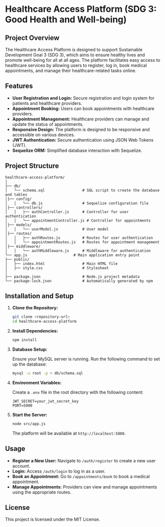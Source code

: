 
# Healthcare Access Platform (SDG 3: Good Health and Well-being)

## Project Overview

The Healthcare Access Platform is designed to support Sustainable Development Goal 3 (SDG 3), which aims to ensure healthy lives and promote well-being for all at all ages. The platform facilitates easy access to healthcare services by allowing users to register, log in, book medical appointments, and manage their healthcare-related tasks online.

## Features

- **User Registration and Login:** Secure registration and login system for patients and healthcare providers.
- **Appointment Booking:** Users can book appointments with healthcare providers.
- **Appointment Management:** Healthcare providers can manage and update the status of appointments.
- **Responsive Design:** The platform is designed to be responsive and accessible on various devices.
- **JWT Authentication:** Secure authentication using JSON Web Tokens (JWT).
- **Sequelize ORM:** Simplified database interaction with Sequelize.

## Project Structure

```
healthcare-access-platform/
│
├── db/
│   └── schema.sql                 # SQL script to create the database and tables
│├── config/
│   │   └── db.js                  # Sequelize configuration file
│├── controllers/
│   │   ├── authController.js      # Controller for user authentication
│   │   └── appointmentController.js # Controller for appointments
│├── models/
│   │   └── userModel.js           # User model
│├── routes/
│   │   ├── authRoutes.js          # Routes for user authentication
│   │   └── appointmentRoutes.js   # Routes for appointment management
│├── middleware/
│   │   └── authMiddleware.js      # Middleware for authentication
└── app.js                     # Main application entry point
├── public/
│   ├── index.html                 # Main HTML file
│   ├── style.css                  # Stylesheet
│              
├── package.json                   # Node.js project metadata
└── package-lock.json              # Automatically generated by npm
```

## Installation and Setup

1. **Clone the Repository:**

   ```bash
   git clone <repository-url>
   cd healthcare-access-platform
   ```

2. **Install Dependencies:**

   ```bash
   npm install
   ```

3. **Database Setup:**
   
   Ensure your MySQL server is running. Run the following command to set up the database:

   ```bash
   mysql -u root -p < db/schema.sql
   ```

4. **Environment Variables:**

   Create a `.env` file in the root directory with the following content:

   ```
   JWT_SECRET=your_jwt_secret_key
   PORT=5000
   ```

5. **Start the Server:**

   ```bash
   node src/app.js
   ```

   The platform will be available at `http://localhost:5000`.

## Usage

- **Register a New User:** Navigate to `/auth/register` to create a new user account.
- **Login:** Access `/auth/login` to log in as a user.
- **Book an Appointment:** Go to `/appointments/book` to book a medical appointment.
- **Manage Appointments:** Providers can view and manage appointments using the appropriate routes.

## License

This project is licensed under the MIT License.
